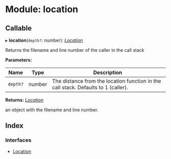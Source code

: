 
# Module: location

## Callable

▸ **location**(`depth?`: number): *[Location](../interfaces/_pinpoint_1_0_2_index_d_.location.location.md)*

Returns the filename and line number of the caller in the call stack

**Parameters:**

Name | Type | Description |
------ | ------ | ------ |
`depth?` | number | The distance from the location function in the call stack. Defaults to 1 (caller).  |

**Returns:** *[Location](../interfaces/_pinpoint_1_0_2_index_d_.location.location.md)*

an object with the filename and line number.

## Index

### Interfaces

* [Location](../interfaces/_pinpoint_1_0_2_index_d_.location.location.md)

